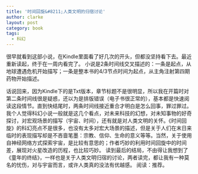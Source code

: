 ```yaml
---
title: '时间回旋&#8211;人类文明的归宿讨论'
author: clarke
layout: post
category: book
tags:
  - 科幻
---
```

很早就看到这部小说，在Kindle里面看了好几次的开头，但都没坚持看下去。最近重新读起，终于在一周内看完了。 
小说是2条时间线交叉描述的：一条是起点，从地球遭遇危机开始描写；一条是整本书的4/3节点时间为起点，从主角注射第四期药物开始描述。

<!--more-->

话说回来，因为Kindle下的是Txt版本，章节标题不是很明显，所以我在开篇时对第二条时间线很是疑惑，还以为是排版错误（电子书很正常的），基本都是快速阅读这段情节。直到快结尾时，两条时间线接近重合才明白是怎么回事，罪过罪过。 
我个人觉得科幻小说一般就是这几个看点，对未来科技的幻想，对未知事物的好奇探讨，对宏观场景的描写（宇宙、时间），还有就是对人类文明的关怀。《时间回旋》的科幻亮点不是很多，也没有太多对宏大场景的描述，但是关于人们在末日来临时的表现描写却是不吝啬笔墨：宗教、信仰、生命的意义等等。当然，关于使用自神经网络方式探索宇宙，是比较有意思的；作者巧妙的利用时间回旋中的时间差，展现对火星改造的历程，也比较巧妙。 
读到最后的结局，不由得让我想到了《童年的终结》，一样也是关于人类文明归宿的讨论，两者读完，都让我有一种莫名的忧伤，对与宇宙而言，或许人类真的没法有优越感。 
阅读：推荐。